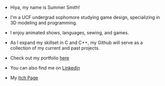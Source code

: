 * Hiya, my name is Summer Smith!
* I'm a UCF undergrad sophomore studying game design, specializing in 3D modeling and programming. 
* I enjoy animated shows, languages, sewing, and games.

* As I expand my skillset in C and C++, my Github will serve as a collection of my current and past projects.

* Check out my portfolio [here](https://docs.google.com/document/d/1vFO_saeCcpQ7Lyek330oXnOScunbF_WzLZEu6cLVhTw/edit?usp=sharing)
* You can also find me on [Linkedin](https://www.linkedin.com/in/summer-smith-435887293/)
* My [Itch Page](https://ashmaes.itch.io)

